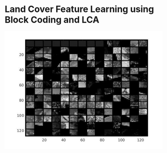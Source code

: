 # Land Cover Feature Learning using Block Coding and LCA

![alt tag](https://github.com/MichaelTeti/LandCoverClassification/blob/master/untitled.jpg)
